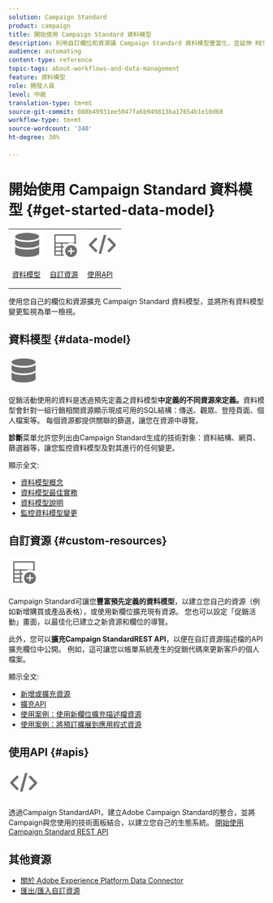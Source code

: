 ```yaml
---
solution: Campaign Standard
product: campaign
title: 開始使用 Campaign Standard 資料模型
description: 利用自訂欄位和資源讓 Campaign Standard 資料模型豐富化，並延伸 REST API 以公開延伸的欄位。
audience: automating
content-type: reference
topic-tags: about-workflows-and-data-management
feature: 資料模型
role: 開發人員
level: 中級
translation-type: tm+mt
source-git-commit: 088b49931ee5047fa6b949813ba17654b1e10d60
workflow-type: tm+mt
source-wordcount: '340'
ht-degree: 30%

---
```



# 開始使用 Campaign Standard 資料模型 {#get-started-data-model}

<table>
<tr>
<td><img src="assets/do-not-localize/icon_datamodel.svg" width="60px"><p><a href="#data-model">資料模型</a></p></td>
<td><img src="assets/do-not-localize/icon_custom.svg" width="60px"><p><a href="#custom-resources">自訂資源</a></p></td><td><img src="assets/do-not-localize/icon_api.svg" width="60px"><p><a href="#custom-resources">使用API</a></p></td></tr>
</table>

使用您自己的欄位和資源擴充 Campaign Standard 資料模型，並將所有資料模型變更監視為單一檢視。

## 資料模型 {#data-model}

<img src="assets/do-not-localize/icon_datamodel.svg" width="60px">

促銷活動使用的資料是透過預先定義之資料模型&#x200B;**中定義的不同資源來定義。**&#x200B;資料模型會針對一組行銷相關資源顯示現成可用的SQL結構：傳送、觀眾、登陸頁面、個人檔案等。 每個資源都提供關聯的篩選，讓您在資源中導覽。

**診斷**&#x200B;菜單允許您列出由Campaign Standard生成的技術對象：資料結構、網頁、篩選器等，讓您監控資料模型及對其進行的任何變更。

顯示全文:

* [資料模型概念](../../developing/using/data-model-concepts.md)
* [資料模型最佳實務](../../developing/using/data-model-best-practices.md)
* [資料模型說明](../../developing/using/datamodel-introduction.md)
* [監控資料模型變更](../../developing/using/monitoring-data-model-changes.md)

## 自訂資源 {#custom-resources}

<img src="assets/do-not-localize/icon_custom.svg" width="60px">

Campaign Standard可讓您&#x200B;**豐富預先定義的資料模型**，以建立您自己的資源（例如新增購買或產品表格），或使用新欄位擴充現有資源。 您也可以設定「促銷活動」畫面，以最佳化已建立之新資源和欄位的導覽。

此外，您可以&#x200B;**擴充Campaign StandardREST API**，以便在自訂資源描述檔的API擴充欄位中公開。 例如，這可讓您以帳單系統產生的促銷代碼來更新客戶的個人檔案。

顯示全文:

* [新增或擴充資源](../../developing/using/key-steps-to-add-a-resource.md)
* [擴充API](../../developing/using/about-extending-the-api.md)
* [使用案例：使用新欄位擴充描述檔資源](../../developing/using/extending-the-profile-resource-with-a-new-field.md)
* [使用案例：將預訂擴展到應用程式資源](../../developing/using/extending-the-subscriptions-to-an-application-resource.md)

## 使用API {#apis}

<img src="assets/do-not-localize/icon_api.svg" width="60px">

透過Campaign StandardAPI，建立Adobe Campaign Standard的整合，並將Campaign與您使用的技術面板結合，以建立您自己的生態系統。 [開始使用 Campaign Standard REST API](../../api/using/get-started-apis.md)

## 其他資源

* [關於 Adobe Experience Platform Data Connector](../../integrating/using/aep-about-data-connector.md)
* [匯出/匯入自訂資源](https://helpx.adobe.com/campaign/kb/acs-get-started-with-cusres.html)
